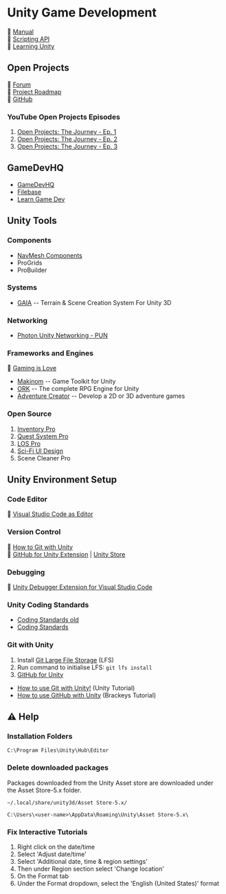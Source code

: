 # Unity Game Development

:link: [Manual](https://docs.unity3d.com/Manual/index.html)  
:link: [Scripting API](https://docs.unity3d.com/ScriptReference/index.html)  
:link: [Learning Unity](https://learn.unity.com/)

## Open Projects

:link: [Forum](https://forum.unity.com/forums/open-projects.531/)  
:link: [Project Roadmap](https://open.codecks.io/unity-open-project-1)  
:link: [GitHub](https://github.com/UnityTechnologies/open-project-1)

### YouTube Open Projects Episodes

1. [Open Projects: The Journey - Ep. 1](https://www.youtube.com/watch?v=O4N4s6BKNH0)
2. [Open Projects: The Journey - Ep. 2](https://www.youtube.com/watch?v=ukE73ifSrTM)
3. [Open Projects: The Journey - Ep. 3](https://www.youtube.com/watch?v=0lhLLnKitSI)

## GameDevHQ

- [GameDevHQ](https://gamedevhq.com/start-your-game-development-journey/)
- [Filebase](https://gamedevhq.com/filebase/)
- [Learn Game Dev](https://www.youtube.com/user/Unity3DCoder/playlists)

## Unity Tools

### Components

- [NavMesh Components](https://github.com/Unity-Technologies/NavMeshComponents)
- ProGrids
- ProBuilder

### Systems

- [GAIA](http://www.procedural-worlds.com/gaia/) -- Terrain & Scene Creation System For Unity 3D

### Networking

- [Photon Unity Networking - PUN](https://www.photonengine.com/en/PUN)

### Frameworks and Engines

:link: [Gaming is Love](https://assetstore.unity.com/publishers/328)

- [Makinom](http://makinom.com/) -- Game Toolkit for Unity
- [ORK](http://orkframework.com/) -- The complete RPG Engine for Unity
- [Adventure Creator](https://adventurecreator.org/) -- Develop a 2D or 3D adventure games

### Open Source

1. [Inventory Pro](https://github.com/devdogio/Inventory-Pro)
2. [Quest System Pro ](https://github.com/devdogio/Quest-System-Pro)
3. [LOS Pro](https://github.com/devdogio/lospro)
4. [Sci-Fi UI Design](https://github.com/devdogio/sci-fi-ui)
5. Scene Cleaner Pro

## Unity Environment Setup

### Code Editor

:link: [Visual Studio Code as Editor](https://code.visualstudio.com/docs/other/unity)

### Version Control

:link: [How to Git with Unity](https://thoughtbot.com/blog/how-to-git-with-unity)  
:link: [GitHub for Unity Extension](https://unity.github.com/) | [Unity Store](https://assetstore.unity.com/packages/tools/version-control/github-for-unity-118069)

### Debugging

:link: [Unity Debugger Extension for Visual Studio Code](https://github.com/Unity-Technologies/vscode-unity-debug)

### Unity Coding Standards

- [Coding Standards old](https://unity3d.college/2016/05/16/unity-coding-standards/)
- [Coding Standards](https://docs.google.com/document/d/13QZjY4Fyg8m8IT09wvCvrBt3X6ra5IpGPUOxpyy5DPw/edit)

### Git with Unity

1. Install [Git Large File Storage](https://git-lfs.github.com/) (LFS)
2. Run command to initialise LFS: `git lfs install`
3. [GitHub for Unity](https://unity.github.com/)

- [How to use Git with Unity!](https://www.youtube.com/watch?v=QGFK4OHA2zQ) (Unity Tutorial)
- [How to use GitHub with Unity](https://www.youtube.com/watch?v=qpXxcvS-g3g) (Brackeys Tutorial)

## :warning: Help

### Installation Folders

`C:\Program Files\Unity\Hub\Editor`

### Delete downloaded packages

Packages downloaded from the Unity Asset store are downloaded under the Asset Store-5.x folder.

`~/.local/share/unity3d/Asset Store-5.x/`  

`C:\Users\<user-name>\AppData\Roaming\Unity\Asset Store-5.x\`

### Fix Interactive Tutorials

1. Right click on the date/time
2. Select 'Adjust date/time'
3. Select 'Additional date, time & region settings'
4. Then  under Region section select 'Change location'
5. On the Format tab
6. Under the Format dropdown, select the 'English (United States)' format
